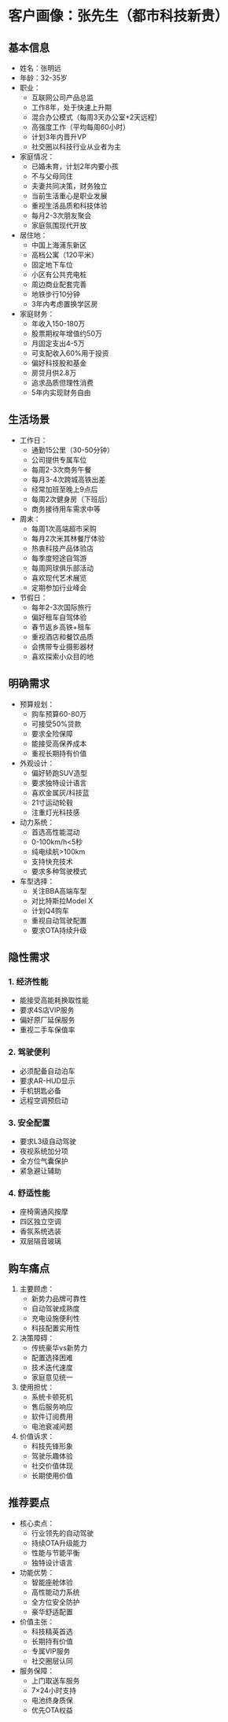 # 客户画像：张先生（都市科技新贵）

## 基本信息
- 姓名：张明远
- 年龄：32-35岁
- 职业：
  - 互联网公司产品总监
  - 工作8年，处于快速上升期
  - 混合办公模式（每周3天办公室+2天远程）
  - 高强度工作（平均每周60小时）
  - 计划3年内晋升VP
  - 社交圈以科技行业从业者为主
- 家庭情况：
  - 已婚未育，计划2年内要小孩
  - 不与父母同住
  - 夫妻共同决策，财务独立
  - 当前生活重心是职业发展
  - 重视生活品质和科技体验
  - 每月2-3次朋友聚会
  - 家庭氛围现代开放
- 居住地：
  - 中国上海浦东新区
  - 高档公寓（120平米）
  - 固定地下车位
  - 小区有公共充电桩
  - 周边商业配套完善
  - 地铁步行10分钟
  - 3年内考虑置换学区房
- 家庭财务：
  - 年收入150-180万
  - 股票期权年增值约50万
  - 月固定支出4-5万
  - 可支配收入60%用于投资
  - 偏好科技股和基金
  - 房贷月供2.8万
  - 追求品质但理性消费
  - 5年内实现财务自由

## 生活场景
- 工作日：
  - 通勤15公里（30-50分钟）
  - 公司提供专属车位
  - 每周2-3次商务午餐
  - 每月3-4次跨城高铁出差
  - 经常加班至晚上9点后
  - 每周2次健身房（下班后）
  - 商务接待用车需求中等
- 周末：
  - 每周1次高端超市采购
  - 每月2次米其林餐厅体验
  - 热衷科技产品体验店
  - 每季度短途自驾游
  - 每周网球俱乐部活动
  - 喜欢现代艺术展览
  - 定期参加行业峰会
- 节假日：
  - 每年2-3次国际旅行
  - 偏好租车自驾体验
  - 春节返乡高铁+租车
  - 重视酒店和餐饮品质
  - 会携带专业摄影器材
  - 喜欢探索小众目的地

## 明确需求
- 预算规划：
  - 购车预算60-80万
  - 可接受50%贷款
  - 要求全险保障
  - 能接受高保养成本
  - 重视长期持有价值
- 外观设计：
  - 偏好轿跑SUV造型
  - 要求独特设计语言
  - 喜欢金属灰/科技蓝
  - 21寸运动轮毂
  - 注重灯光科技感
- 动力系统：
  - 首选高性能混动
  - 0-100km/h<5秒
  - 纯电续航>100km
  - 支持快充技术
  - 要求多种驾驶模式
- 车型选择：
  - 关注BBA高端车型
  - 对比特斯拉Model X
  - 计划Q4购车
  - 重视自动驾驶配置
  - 要求OTA持续升级

## 隐性需求
### 1. 经济性能
- 能接受高能耗换取性能
- 要求4S店VIP服务
- 偏好原厂延保服务
- 重视二手车保值率

### 2. 驾驶便利
- 必须配备自动泊车
- 要求AR-HUD显示
- 手机钥匙必备
- 远程空调预启动

### 3. 安全配置
- 要求L3级自动驾驶
- 夜视系统加分项
- 全方位气囊保护
- 紧急避让辅助

### 4. 舒适性能
- 座椅需通风按摩
- 四区独立空调
- 香氛系统选装
- 双层隔音玻璃

## 购车痛点
1. 主要顾虑：
   - 新势力品牌可靠性
   - 自动驾驶成熟度
   - 充电设施便利性
   - 科技配置实用性
2. 决策障碍：
   - 传统豪华vs新势力
   - 配置选择困难
   - 技术迭代速度
   - 家庭意见统一
3. 使用担忧：
   - 系统卡顿死机
   - 售后服务响应
   - 软件订阅费用
   - 电池衰减问题
4. 价值诉求：
   - 科技先锋形象
   - 驾驶乐趣体验
   - 社交价值体现
   - 长期使用价值

## 推荐要点
- 核心卖点：
  - 行业领先的自动驾驶
  - 持续OTA升级能力
  - 性能与节能平衡
  - 独特设计语言
- 功能优势：
  - 智能座舱体验
  - 高性能动力系统
  - 全方位安全防护
  - 豪华舒适配置
- 价值主张：
  - 科技精英首选
  - 长期持有价值
  - 专属VIP服务
  - 社交圈层认同
- 服务保障：
  - 上门取送车服务
  - 7×24小时支持
  - 电池终身质保
  - 优先OTA权益